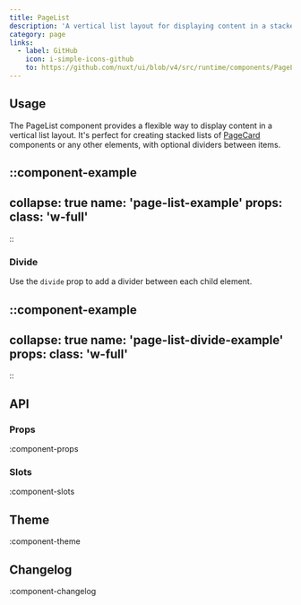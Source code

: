 ```yaml
---
title: PageList
description: 'A vertical list layout for displaying content in a stacked format.'
category: page
links:
  - label: GitHub
    icon: i-simple-icons-github
    to: https://github.com/nuxt/ui/blob/v4/src/runtime/components/PageList.vue
---
```


## Usage

The PageList component provides a flexible way to display content in a vertical list layout. It's perfect for creating stacked lists of [PageCard](/docs/components/page-card) components or any other elements, with optional dividers between items.

::component-example
---
collapse: true
name: 'page-list-example'
props:
  class: 'w-full'
---
::

### Divide

Use the `divide` prop to add a divider between each child element.

::component-example
---
collapse: true
name: 'page-list-divide-example'
props:
  class: 'w-full'
---
::

## API

### Props

:component-props

### Slots

:component-slots

## Theme

:component-theme

## Changelog

:component-changelog
